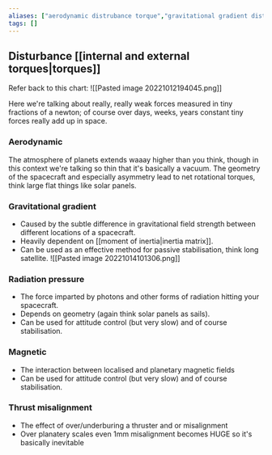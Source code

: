 ```yaml
---
aliases: ["aerodynamic distrubance torque","gravitational gradient disturbance torque","radiation pressure disturbance torque","magnetic disturbance torque"]
tags: []
---
```


## Disturbance [[internal and external torques|torques]]
Refer back to this chart:
![[Pasted image 20221012194045.png]]

Here we're talking about really, really weak forces measured in tiny fractions of a newton; of course over days, weeks, years constant tiny forces really add up in space.

### Aerodynamic
The atmosphere of planets extends waaay higher than you think, though in this context we're talking so thin that it's basically a vacuum. The geometry of the spacecraft and especially asymmetry lead to net rotational torques, think large flat things like solar panels.

### Gravitational gradient
- Caused by the subtle difference in gravitational field strength between different locations of a spacecraft.
- Heavily dependent on [[moment of inertia|inertia matrix]].
- Can be used as an effective method for passive stabilisation, think long satellite.
![[Pasted image 20221014101306.png]]

### Radiation pressure
- The force imparted by photons and other forms of radiation hitting your spacecraft.
- Depends on geometry (again think solar panels as sails).
- Can be used for attitude control (but very slow) and of course stabilisation.

### Magnetic
- The interaction between localised and planetary magnetic fields
- Can be used for attitude control (but very slow) and of course stabilisation.

### Thrust misalignment
- The effect of over/underburing a thruster and or misalignment
- Over planatery scales even 1mm misalignment becomes HUGE so it's basically inevitable
